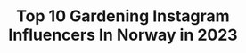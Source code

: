 ---
title: Top 10 Gardening Instagram Influencers In Norway in 2023
description: >-
  Find top gardening Instagram influencers in Norway in 2023. Most popular hashtags: #gardeninspiration #garden #gardendesign #interiordesign.
platform: Instagram
hits: 21
text_top: Discover the most popular Instagram profiles on inBeat.
text_bottom: Our search engine holds 21 Instagram influencers like this in Norway for you to pitch.
profiles:
  - username: "hovelsrudhagen"
    fullname: >-
      Hovelsrud gård på Helgøya
    bio: >-
      Historical garden and farm with organic fruit, berries and chicken. Winner of Europa Nostra Award.
    location: "Norway"
    followers: 16725
    engagement: 542
    commentsToLikes: 0.024361
    id: ck14ldy0wu72j0i19hf5n2krl
    verified: false
    hashtags: "#dji, #mj, #farmtofork, #edibleflowers"
  - username: "benedictehn"
    fullname: >-
      🌵Nordic Interior & DIY 📍Bergen
    bio: >-
      ▪️My DIY projects: #DIYwithbenedictehn ▪️Tag me in your DIYs #BHNmademeDIY • Finalist Gullfjæren 2019 & 2020 • Semifinalist VIXEN 2019
    location: "Norway"
    followers: 42208
    engagement: 285
    commentsToLikes: 0.178004
    id: ck5bvb66ojbis0i113m9mdvmn
    verified: false
    hashtags: "#interior4inspo, #outdoordesign, #diywithbenedictehn, #garden"
  - username: "marmeladedamen"
    fullname: >-
      Fatima Maria Lavoll
    bio: >-
      Jeg vil inspirere til å sanke, konservere, og skape mat av naturens råvarer. Bli med og ta del i min matglede gjennom alle årstider. Velbekomme !
    location: "Norway"
    followers: 5980
    engagement: 583
    commentsToLikes: 0.138989
    id: ckap8y8tvqesu0i78yd5eyzud
    verified: false
    hashtags: "#frukt, #levlandlig, #godtno, #tr"
  - username: "cathrinedoreen"
    fullname: >-
      𝗖𝗮𝘁𝗵𝗿𝗶𝗻𝗲
    bio: >-
      ⋒ Interior & garden 𓎖 ⋒ My art @inzpero ✍🏽 ⋒ Finalist Gullfjæren 2020 «Årets moderne profil» ⋒ Klikk her for å handle bildene mine 👇🏽
    location: "Norway"
    followers: 161182
    engagement: 109
    commentsToLikes: 0.081397
    id: ck15tgk5lhz3s0i19pahjg2i9
    verified: false
    hashtags: "#hmhome, #teppe, #elledecor, #rotting"
  - username: "gaiadottir"
    fullname: >-
      🌱 Kama Sofie Gaiadóttir 🌱
    bio: >-
      Storyteller from the Norwegian Woods 🌲 Intersectional environmentalist 🌳 Activist and artist 🕊️ Nature | Folklore | Magic 🍃💚🍃
    location: "Norway"
    followers: 13048
    engagement: 725
    commentsToLikes: 0.054441
    id: ck6uc8u8ue67w0j71vi946twz
    verified: false
    hashtags: "#witchesofinstsgram, #museum, #enchantedforest, #fairy"
  - username: "perunoiversen"
    fullname: >-
      Per-Uno Iversen 🇳🇴
    bio: >-
      Takk til alle som følger meg, for alle "likes" og hyggelige kommentarer. Dette er mitt liv. Nyter naturen hele året. Ha en fin dag! ☺
    location: "Norway"
    followers: 5390
    engagement: 752
    commentsToLikes: 0.031074
    id: ckap43smo5puf0i780yumniz6
    verified: false
    hashtags: "#colour, #walking, #eating, #trees"
  - username: "lenespedersen"
    fullname: >-
      Lene S. Pedersen
    bio: >-
      🔹Interiør og hage🏡🌿 🔹Renovating house and garden in Sandefjord🔨 🔹2.pl in Norway's inpiring IG awards 2017🎉 🔹Finalist Gullfjæren 2018, 2019 and 2020🎉
    location: "Norway"
    followers: 49092
    engagement: 153
    commentsToLikes: 0.129855
    id: ck6u9f7ckx7rw0j71ubtvgeai
    verified: false
    hashtags: "#livingroomdecor, #inspirasjonsguidennorge, #rom123, #by"
  - username: "tonekrok"
    fullname: >-
      Tone Kroken
    bio: >-
      Stylist & Int. Ark Founder of KrokenogWilhelmsen.no Freelance i @the.film.agency.oslo Er m @herligehjem sesong 5 Jury medlem Gullfjæren 2018 & 19
    location: "Norway"
    followers: 61833
    engagement: 98
    commentsToLikes: 0.134333
    id: ck6twaz7yqzek0j71lal8z7ot
    verified: false
    hashtags: "#eclectic, #outdoor, #interior123, #decor"
  - username: "gro.osterhus"
    fullname: >-
      Gro, Southern Norway
    bio: >-
      Architect-designed house & cottages: Nordic style, nice view, garden love. Welcome to visit: @gro_painting to see my art.
    location: "Norway"
    followers: 9210
    engagement: 475
    commentsToLikes: 0.123747
    id: ck14h5ghn8mmd0i193ivg4smy
    verified: false
    hashtags: "#interior, #chaletdemontagne, #moderngarden, #chalet"
  - username: "holstedhanne"
    fullname: >-
      Hanne Hage uterom interiør
    bio: >-
      Award winning influencer Årets uteplass 2018 For repost:#dittuterom Garden🌿uterom🌿interior Epost:holstedhanne@gmail.com
    location: "Norway"
    followers: 25250
    engagement: 370
    commentsToLikes: 0.112545
    id: ck6ucagsyegfl0j71fhyhm7ut
    verified: false
    hashtags: "#nordichome, #patio, #whiteinterioryes, #interiormagasinet"
---